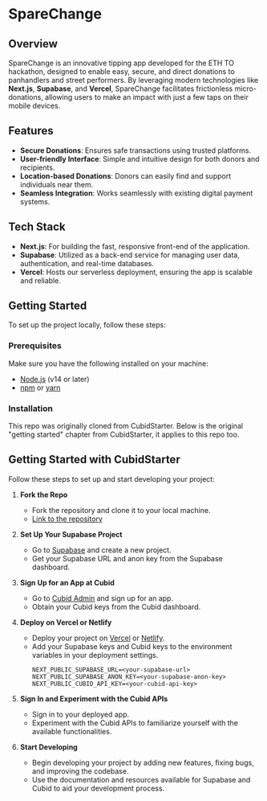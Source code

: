 # SpareChange

## Overview

SpareChange is an innovative tipping app developed for the ETH TO hackathon, designed to enable easy, secure, and direct donations to panhandlers and street performers. By leveraging modern technologies like **Next.js**, **Supabase**, and **Vercel**, SpareChange facilitates frictionless micro-donations, allowing users to make an impact with just a few taps on their mobile devices.

## Features

- **Secure Donations**: Ensures safe transactions using trusted platforms.
- **User-friendly Interface**: Simple and intuitive design for both donors and recipients.
- **Location-based Donations**: Donors can easily find and support individuals near them.
- **Seamless Integration**: Works seamlessly with existing digital payment systems.

## Tech Stack

- **Next.js**: For building the fast, responsive front-end of the application.
- **Supabase**: Utilized as a back-end service for managing user data, authentication, and real-time databases.
- **Vercel**: Hosts our serverless deployment, ensuring the app is scalable and reliable.

## Getting Started

To set up the project locally, follow these steps:

### Prerequisites

Make sure you have the following installed on your machine:

- [Node.js](https://nodejs.org/) (v14 or later)
- [npm](https://www.npmjs.com/) or [yarn](https://yarnpkg.com/)

### Installation

This repo was originally cloned from CubidStarter. Below is the original "getting started" chapter from CubidStarter, it applies to this repo too.

## Getting Started with CubidStarter

Follow these steps to set up and start developing your project:

1. **Fork the Repo**
   - Fork the repository and clone it to your local machine.
   - [Link to the repository](#)

2. **Set Up Your Supabase Project**
   - Go to [Supabase](https://supabase.io/) and create a new project.
   - Get your Supabase URL and anon key from the Supabase dashboard.

3. **Sign Up for an App at Cubid**
   - Go to [Cubid Admin](https://admin.cubid.me) and sign up for an app.
   - Obtain your Cubid keys from the Cubid dashboard.

4. **Deploy on Vercel or Netlify**
   - Deploy your project on [Vercel](https://vercel.com/) or [Netlify](https://www.netlify.com/).
   - Add your Supabase keys and Cubid keys to the environment variables in your deployment settings.
     ```plaintext
     NEXT_PUBLIC_SUPABASE_URL=<your-supabase-url>
     NEXT_PUBLIC_SUPABASE_ANON_KEY=<your-supabase-anon-key>
     NEXT_PUBLIC_CUBID_API_KEY=<your-cubid-api-key>
     ```

5. **Sign In and Experiment with the Cubid APIs**
   - Sign in to your deployed app.
   - Experiment with the Cubid APIs to familiarize yourself with the available functionalities.

6. **Start Developing**
   - Begin developing your project by adding new features, fixing bugs, and improving the codebase.
   - Use the documentation and resources available for Supabase and Cubid to aid your development process.
